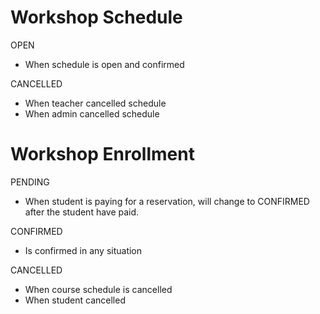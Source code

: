 
Workshop Schedule
==========

OPEN

 * When schedule is open and confirmed

CANCELLED

 * When teacher cancelled schedule
 * When admin cancelled schedule

Workshop Enrollment
==========

PENDING

 * When student is paying for a reservation, will change to CONFIRMED after the student have paid.

CONFIRMED

 * Is confirmed in any situation

CANCELLED

 * When course schedule is cancelled
 * When student cancelled

